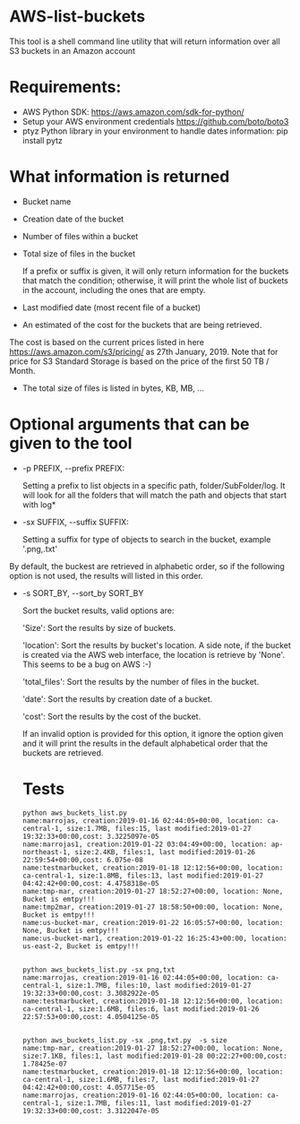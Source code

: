 # AWS-list-buckets
This tool is a shell command line utility that will return information over all S3 buckets in an Amazon account

# Requirements:
-	AWS Python SDK: https://aws.amazon.com/sdk-for-python/
-	Setup your AWS environment credentials  https://github.com/boto/boto3
-	ptyz Python library in your environment to handle dates information: pip install pytz

# What information is returned

-	Bucket name
-	Creation date of the bucket
- 	Number of files within a bucket
- 	Total size of files in the bucket

	If a prefix or suffix is given, it will only return information for the buckets that match the condition; otherwise, it will print the whole list of buckets in the account, including the ones that are empty.
- 	Last modified date (most recent file of a bucket)
- 	An estimated of the cost for the buckets that are being retrieved. 

The cost is based on the current prices listed in here https://aws.amazon.com/s3/pricing/ as 27th January, 2019. 
    Note that for price for S3 Standard Storage is based on the price of the first 50 TB / Month.
- 	The total size of files is listed in bytes, KB, MB, ...

# Optional arguments that can be given to the tool
 -	-p PREFIX, --prefix PREFIX:

	Setting a prefix to list objects in a specific path, folder/SubFolder/log. It will look for all the folders that will match the path and objects that start with log*
	
-	-sx SUFFIX, --suffix SUFFIX:
  
	Setting a suffix for type of objects to search in the bucket, example '.png,.txt'
  
  
  By default, the buckest are retrieved in alphabetic order, so if the following option is not used, the results will listed in this order.
 -	-s SORT_BY, --sort_by SORT_BY
                        
	Sort the bucket results, valid options are: 
	
	'Size': Sort the results by size of buckets. 
	
	'location': Sort the results by bucket's location. A side note, if the bucket is created via the AWS web interface, the location is retrieve by 'None'. This seems to be a bug on AWS :-)
	
	'total_files': Sort the results by the number of files in the bucket.
	
	'date': Sort the results by creation date of a bucket.
	
	'cost': Sort the results by the cost of the bucket.
	
	If an invalid option is provided for this option, it ignore the option given and it will print the results in the default alphabetical order that the buckets are retrieved.
	
	# Tests
		python aws_buckets_list.py
		name:marrojas, creation:2019-01-16 02:44:05+00:00, location: ca-central-1, size:1.7MB, files:15, last modified:2019-01-27 19:32:33+00:00,cost: 3.3225097e-05
		name:marrojas1, creation:2019-01-22 03:04:49+00:00, location: ap-northeast-1, size:2.4KB, files:1, last modified:2019-01-26 22:59:54+00:00,cost: 6.075e-08
		name:testmarbucket, creation:2019-01-18 12:12:56+00:00, location: ca-central-1, size:1.8MB, files:13, last modified:2019-01-27 04:42:42+00:00,cost: 4.4758318e-05
		name:tmp-mar, creation:2019-01-27 18:52:27+00:00, location: None, Bucket is emtpy!!!
		name:tmp2mar, creation:2019-01-27 18:58:50+00:00, location: None, Bucket is emtpy!!!
		name:us-bucket-mar, creation:2019-01-22 16:05:57+00:00, location: None, Bucket is emtpy!!!
		name:us-bucket-mar1, creation:2019-01-22 16:25:43+00:00, location: us-east-2, Bucket is emtpy!!!
		
				
		python aws_buckets_list.py -sx png,txt
		name:marrojas, creation:2019-01-16 02:44:05+00:00, location: ca-central-1, size:1.7MB, files:10, last modified:2019-01-27 19:32:33+00:00,cost: 3.3082922e-05
		name:testmarbucket, creation:2019-01-18 12:12:56+00:00, location: ca-central-1, size:1.6MB, files:6, last modified:2019-01-26 22:57:53+00:00,cost: 4.0504125e-05


		python aws_buckets_list.py -sx .png,txt.py  -s size
		name:tmp-mar, creation:2019-01-27 18:52:27+00:00, location: None, size:7.1KB, files:1, last modified:2019-01-28 00:22:27+00:00,cost: 1.78425e-07
		name:testmarbucket, creation:2019-01-18 12:12:56+00:00, location: ca-central-1, size:1.6MB, files:7, last modified:2019-01-27 04:42:42+00:00,cost: 4.057715e-05
		name:marrojas, creation:2019-01-16 02:44:05+00:00, location: ca-central-1, size:1.7MB, files:11, last modified:2019-01-27 19:32:33+00:00,cost: 3.3122047e-05
